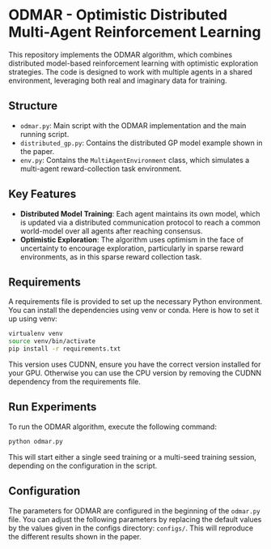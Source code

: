 # ODMAR - Optimistic Distributed Multi-Agent Reinforcement Learning

This repository implements the ODMAR algorithm, which combines distributed model-based reinforcement learning with optimistic exploration strategies. The code is designed to work with multiple agents in a shared environment, leveraging both real and imaginary data for training.

## Structure
- `odmar.py`: Main script with the ODMAR implementation and the main running script.
- `distributed_gp.py`: Contains the distributed GP model example shown in the paper.
- `env.py`: Contains the `MultiAgentEnvironment` class, which simulates a multi-agent reward-collection task environment.

## Key Features
- **Distributed Model Training**: Each agent maintains its own model, which is updated via a distributed communication protocol to reach a common world-model over all agents after reaching consensus.
- **Optimistic Exploration**: The algorithm uses optimism in the face of uncertainty to encourage exploration, particularly in sparse reward environments, as in this sparse reward collection task.

## Requirements
A requirements file is provided to set up the necessary Python environment. You can install the dependencies using venv or conda. Here is how to set it up using venv:

```bash
virtualenv venv
source venv/bin/activate
pip install -r requirements.txt
```
This version uses CUDNN, ensure you have the correct version installed for your GPU. Otherwise you can use the CPU version by removing the CUDNN dependency from the requirements file.

## Run Experiments
To run the ODMAR algorithm, execute the following command:
```bash
python odmar.py
```
This will start either a single seed training or a multi-seed training session, depending on the configuration in the script.

## Configuration
The parameters for ODMAR are configured in the beginning of the `odmar.py` file. You can adjust the following parameters by replacing the default values by the values given in the configs directory: `configs/`. This will reproduce the different results shown in the paper.
